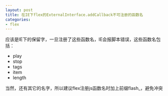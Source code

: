 ```yaml
---
layout: post
title: 在IE下flex的ExternalInterface.addCallback不可注册的函数名
categories:
- flex
---
```

应该是IE下的保留字，一旦注册了这些函数名，IE会报脚本错误，这些函数名包括：

* play
* stop
* tags
* item
* length

当然，还有其它的名字，所以建议flex注册js函数名时加上前缀flash_，避免冲突

